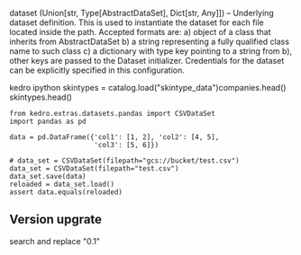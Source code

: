 dataset (Union[str, Type[AbstractDataSet], Dict[str, Any]]) – Underlying dataset definition. This is used to instantiate the dataset for each file located inside the path. Accepted formats are: a) object of a class that inherits from AbstractDataSet b) a string representing a fully qualified class name to such class c) a dictionary with type key pointing to a string from b), other keys are passed to the Dataset initializer. Credentials for the dataset can be explicitly specified in this configuration.

kedro ipython
skintypes = catalog.load("skintype_data")companies.head()
skintypes.head()

```
from kedro.extras.datasets.pandas import CSVDataSet
import pandas as pd

data = pd.DataFrame({'col1': [1, 2], 'col2': [4, 5],
                     'col3': [5, 6]})

# data_set = CSVDataSet(filepath="gcs://bucket/test.csv")
data_set = CSVDataSet(filepath="test.csv")
data_set.save(data)
reloaded = data_set.load()
assert data.equals(reloaded)
```

## Version upgrate

search and replace "0.1"
